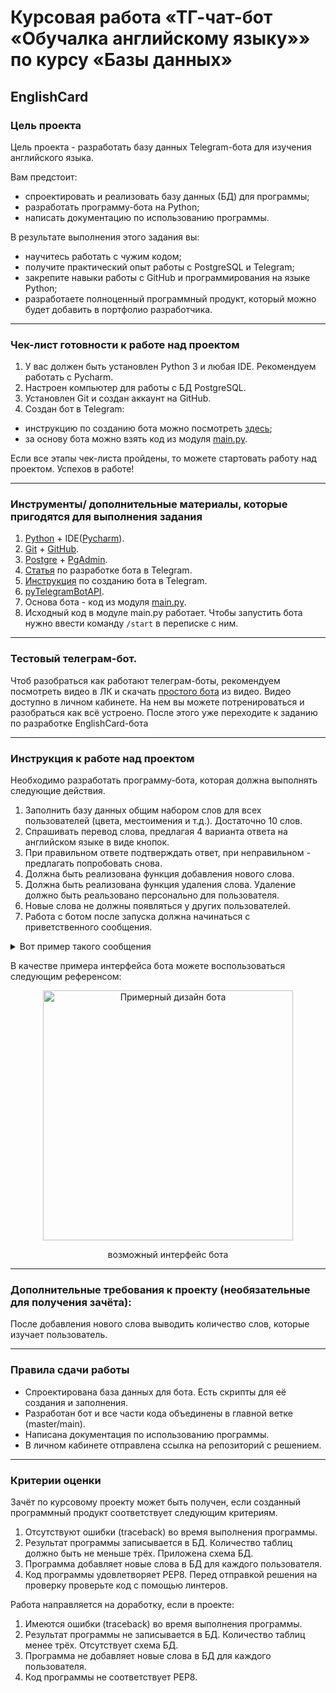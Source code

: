 # Курсовая работа «ТГ-чат-бот «Обучалка английскому языку»» по курсу «Базы данных»

## EnglishCard

### Цель проекта

Цель проекта - разработать базу данных Telegram-бота для изучения английского языка.  

Вам предстоит:
- спроектировать и реализовать базу данных (БД) для программы;
- разработать программу-бота на Python;
- написать документацию по использованию программы.

В результате выполнения этого задания вы:
- научитесь работать с чужим кодом;
- получите практический опыт работы с PostgreSQL и Telegram;
- закрепите навыки работы с GitHub и программирования на языке Python;
- разработаете полноценный программный продукт, который можно будет добавить в портфолио разработчика.

------

### Чек-лист готовности к работе над проектом

1. У вас должен быть установлен Python 3 и любая IDE. Рекомендуем работать с Pycharm.
2. Настроен компьютер для работы с БД PostgreSQL.
3. Установлен Git и создан аккаунт на GitHub.
4. Cоздан бот в Telegram:
- инструкцию по созданию бота можно посмотреть [здесь](https://lifehacker.ru/kak-sozdat-bota-v-telegram/);
- за основу бота можно взять код из модуля [main.py](https://github.com/netology-code/sqlpy-diplom/blob/main/main.py).

Если все этапы чек-листа пройдены, то можете стартовать работу над проектом. Успехов в работе!

------

### Инструменты/ дополнительные материалы, которые пригодятся для выполнения задания

1. [Python](https://www.python.org/) + IDE([Pycharm](https://www.jetbrains.com/ru-ru/pycharm/download)).
2. [Git](https://git-scm.com/) + [GitHub](https://github.com/).
3. [Postgre](https://www.postgresql.org/) + [PgAdmin](https://www.pgadmin.org/).
4. [Статья](https://habr.com/ru/post/580408/) по разработке бота в Telegram.
5. [Инструкция](https://lifehacker.ru/kak-sozdat-bota-v-telegram/) по созданию бота в Telegram.
6. [pyTelegramBotAPI](https://pypi.org/project/pyTelegramBotAPI/).
7. Основа бота - код из модуля [main.py](https://github.com/netology-code/sqlpy-diplom/blob/main/main.py).
8. Исходный код в модуле main.py работает. Чтобы запустить бота нужно ввести команду `/start` в переписке с ним.

------
### Тестовый телеграм-бот.
Чтоб разобраться как работают телеграм-боты, рекомендуем посмотреть видео в ЛК и скачать [простого бота](https://github.com/netology-code/sqlpy-diplom/blob/main/guide_bot1.py) из видео. Видео доступно в личном кабинете.
На нем вы можете потренироваться и разобраться как всё устроено. После этого уже переходите к заданию по разработке EnglishCard-бота

------

### Инструкция к работе над проектом

Необходимо разработать программу-бота, которая должна выполнять следующие действия.
1. Заполнить базу данных общим набором слов для всех пользователей (цвета, местоимения и т.д.). Достаточно 10 слов.
2. Спрашивать перевод слова, предлагая 4 варианта ответа на английском языке в виде кнопок.
3. При правильном ответе подтверждать ответ, при неправильном - предлагать попробовать снова.
4. Должна быть реализована функция добавления нового слова.
5. Должна быть реализована функция удаления слова. Удаление должно быть реальзовано персонально для пользователя.
6. Новые слова не должны появляться у других пользователей.
7. Работа с ботом после запуска должна начинаться с приветственного сообщения. 
<details>
  <summary>Вот пример такого сообщения</summary>
  
  Привет 👋
  Давай попрактикуемся в английском языке. Тренировки можешь проходить в удобном для себя темпе. 

  У тебя есть возможность использовать тренажёр, как конструктор, и собирать свою собственную базу для обучения. Для этого воспрользуйся инструментами:
  - добавить слово ➕,
  - удалить слово 🔙.

  Ну что, начнём ⬇️
</details>

В качестве примера интерфейса бота можете воспользоваться следующим референсом:

<div align="center">
  <img src="https://github.com/stormozov/chatbot-english-language-teacher/source/Screenshot.png" width="400" alt="Примерный дизайн бота"/>
  <p>возможный интерфейс бота</p>
</div>

-----
  
### Дополнительные требования к проекту (необязательные для получения зачёта):  

После добавления нового слова выводить количество слов, которые изучает пользователь.

------

### Правила сдачи работы

- Спроектирована база данных для бота. Есть скрипты для её создания и заполнения. 
- Разработан бот и все части кода объединены в главной ветке (master/main).
- Написана документация по использованию программы.
- В личном кабинете отправлена ссылка на репозиторий с решением.

------

### Критерии оценки

Зачёт по курсовому проекту может быть получен, если созданный программный продукт соответствует следующим критериям.

1. Отсутствуют ошибки (traceback) во время выполнения программы.
2. Результат программы записывается в БД. Количество таблиц должно быть не меньше трёх. Приложена схема БД.
3. Программа добавляет новые слова в БД для каждого пользователя.
4. Код программы удовлетворяет PEP8. Перед отправкой решения на проверку проверьте код с помощью линтеров.

Работа направляется на доработку, если в проекте:
1. Имеются ошибки (traceback) во время выполнения программы.
2. Результат программы не записывается в БД. Количество таблиц менее трёх. Отсутствует схема БД.
3. Программа не добавляет новые слова в БД для каждого пользователя.
4. Код программы не соответствует PEP8.